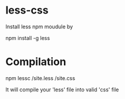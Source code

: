 # less-css

Install less npm moudule by 

npm install -g less

# Compilation

npm lessc /site.less /site.css

It will compile your 'less' file into valid 'css' file

